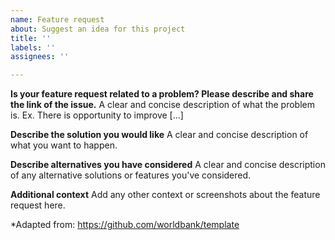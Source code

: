 ```yaml
---
name: Feature request
about: Suggest an idea for this project
title: ''
labels: ''
assignees: ''

---
```


**Is your feature request related to a problem? Please describe and share the link of the issue.**
A clear and concise description of what the problem is. Ex. There is opportunity to improve [...]

**Describe the solution you would like**
A clear and concise description of what you want to happen.

**Describe alternatives you have considered**
A clear and concise description of any alternative solutions or features you've considered.

**Additional context**
Add any other context or screenshots about the feature request here.

*Adapted from: https://github.com/worldbank/template
